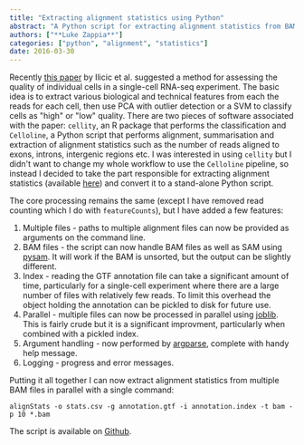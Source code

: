 ```yaml
---
title: "Extracting alignment statistics using Python"
abstract: "A Python script for extracting alignment statistics from BAM files."
authors: ["**Luke Zappia**"]
categories: ["python", "alignment", "statistics"]
date: 2016-03-30
---
```


Recently [this paper](http://genomebiology.biomedcentral.com/articles/10.1186/s13059-016-0888-1)
by Ilicic et al. suggested a method for assessing the quality of individual
cells in a single-cell RNA-seq experiment. The basic idea is to extract various
biological and technical features from each the reads for each cell, then use
PCA with outlier detection or a SVM to classify cells as "high" or "low"
quality. There are two pieces of software associated with the paper: `cellity`,
an R package that performs the classification and `Celloline`, a Python script
that performs alignment, summarisation and extraction of alignment statistics
such as the number of reads aligned to exons, introns, intergenic regions etc.
I was interested in using `cellity` but I didn't want to change my whole
workflow to use the `Celloline` pipeline, so instead I decided to take the part
responsible for extracting alignment statistics (available
[here](https://github.com/Teichlab/celloline/blob/master/lib/stats.py)) and
convert it to a stand-alone Python script.

The core processing remains the same (except I have removed read counting which
I do with `featureCounts`), but I have added a few features:

1. Multiple files - paths to multiple alignment files can now be provided as
   arguments on the command line.
2. BAM files - the script can now handle BAM files as well as SAM using
   [pysam](https://github.com/pysam-developers/pysam). It will work if the BAM
   is unsorted, but the output can be slightly different.
3. Index - reading the GTF annotation file can take a significant amount of
   time, particularly for a single-cell experiment where there are a large
   number of files with relatively few reads. To limit this overhead the object
   holding the annotation can be pickled to disk for future use.
4. Parallel - multiple files can now be processed in parallel using
   [joblib](https://pythonhosted.org/joblib/). This is fairly crude but it is a
   significant improvment, particularly when combined with a pickled index.
5. Argument handling - now performed by
   [argparse](https://docs.python.org/3/library/argparse.html), complete with
   handy help message.
6. Logging - progress and error messages.

Putting it all together I can now extract alignment statistics from multiple BAM
files in parallel with a single command:

```
alignStats -o stats.csv -g annotation.gtf -i annotation.index -t bam -p 10 *.bam
```

The script is available on
[Github](https://github.com/lazappi/binf-scripts/blob/master/alignStats.py).
